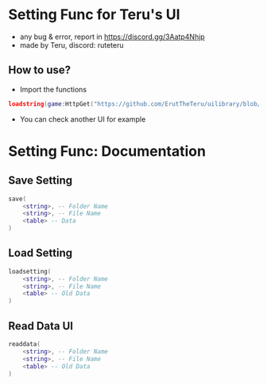 # Setting Func for Teru's UI
- any bug & error, report in https://discord.gg/3Aatp4Nhjp 
- made by Teru, discord: ruteteru
## How to use?
- Import the functions
```lua
loadstring(game:HttpGet("https://github.com/ErutTheTeru/uilibrary/blob/main/Setting%20Func/Source.lua?raw=true"))()
```
- You can check another UI for example
# Setting Func: Documentation
## Save Setting
```lua
save(
    <string>, -- Folder Name
    <string>, -- File Name
    <table> -- Data
)
```
## Load Setting
```lua
loadsetting(
    <string>, -- Folder Name
    <string>, -- File Name
    <table> -- Old Data
)
```
## Read Data UI
```lua
readdata(
    <string>, -- Folder Name
    <string>, -- File Name
    <table> -- Old Data
)
```